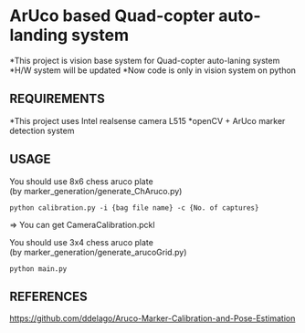 ArUco based Quad-copter auto-landing system
=============
*This project is vision base system for Quad-copter auto-laning system
*H/W system will be updated
*Now code is only in vision system on python

REQUIREMENTS
-------------
*This project uses Intel realsense camera L515 
*openCV + ArUco marker detection system

USAGE
-------------
You should use 8x6 chess aruco plate   
(by marker_generation/generate_ChAruco.py)

    python calibration.py -i {bag file name} -c {No. of captures}

=> You can get CameraCalibration.pckl

You should use 3x4 chess aruco plate    
(by marker_generation/generate_arucoGrid.py)

    python main.py

REFERENCES
-------------
<https://github.com/ddelago/Aruco-Marker-Calibration-and-Pose-Estimation>
